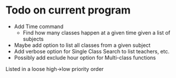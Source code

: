 # Todo on current program

- Add Time command
    - Find how many classes happen at a given time given a list of subjects
- Maybe add option to list all classes from a given subject
- Add verbose option for Single Class Search to list teachers, etc. 
- Possibly add exclude hour option for Multi-class functions

Listed in a loose high->low priority order